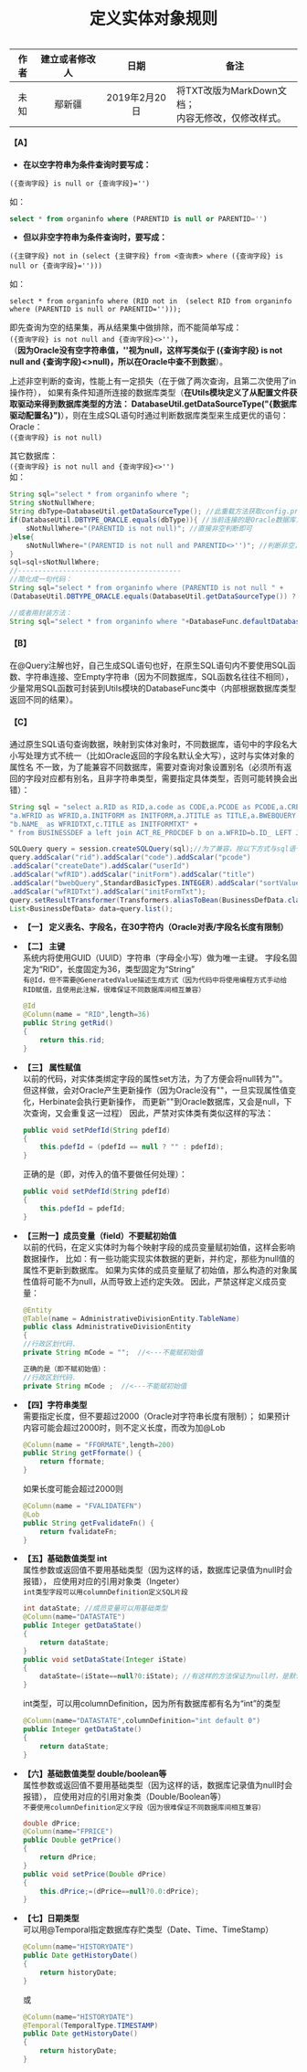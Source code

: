<center><h1>定义实体对象规则</h1></center>

<div style="float:right;">

|作者|建立或者修改人|日期|备注|
|:---:|:---:|:---:|---|
|未知|鄢新疆|2019年2月20日|将TXT改版为MarkDown文档；<br>内容无修改，仅修改样式。|

</div>

<h4>【A】</h4>

- **在以空字符串为条件查询时要写成：**

`({查询字段} is null or {查询字段}='') `

如：
```sql
select * from organinfo where (PARENTID is null or PARENTID='')
```

- **但以非空字符串为条件查询时，要写成：**

`({主键字段} not in (select {主键字段} from <查询表> where ({查询字段} is null or {查询字段}='')))`

如：
```
select * from organinfo where (RID not in  (select RID from organinfo where (PARENTID is null or PARENTID='')));
```

即先查询为空的结果集，再从结果集中做排除，而不能简单写成：  
`({查询字段} is not null and {查询字段}<>'')`，  
（**因为Oracle没有空字符串值，''视为null，这样写类似于 ({查询字段} is not null and {查询字段}<>null)，所以在Oracle中查不到数据**）。

上述非空判断的查询，性能上有一定损失（在于做了两次查询，且第二次使用了in操作符），
如果有条件知道所连接的数据库类型（**在Utils模块定义了从配置文件获取驱动来得到数据库类型的方法：
DatabaseUtil.getDataSourceType("{数据库驱动配置名}")**），则在生成SQL语句时通过判断数据库类型来生成更优的语句：  
Oracle：  
`({查询字段} is not null)`  

其它数据库：  
`({查询字段} is not null and {查询字段}<>'')`   
如：
```java
String sql="select * from organinfo where ";
String sNotNullWhere;
String dbType=DatabaseUtil.getDataSourceType(); //此重载方法获取config.properties中key为jdbc.driverClassName的默认配置项
if(DatabaseUtil.DBTYPE_ORACLE.equals(dbType)){ //当前连接的是Oracle数据库，没有''（空字符串）值
    sNotNullWhere="(PARENTID is not null)"; //直接非空判断即可
}else{
    sNotNullWhere="(PARENTID is not null and PARENTID<>'')"; //判断非空，同时不能为''（空字符串）
}
sql=sql+sNotNullWhere;
//----------------------------------------
//简化成一句代码：
String sql="select * from organinfo where (PARENTID is not null " +   
(DatabaseUtil.DBTYPE_ORACLE.equals(DatabaseUtil.getDataSourceType()) ? ")" : " and PARENTID<>'')");

//或者用封装方法：
String sql="select * from organinfo where "+DatabaseFunc.defaultDatabaseFunc().notNullCharWhere("PARENTID");
```

<h4>【B】</h4>

在@Query注解也好，自己生成SQL语句也好，在原生SQL语句内不要使用SQL函数、字符串连接、空Empty字符串（因为不同数据库，SQL函数名往往不相同），
少量常用SQL函数可封装到Utils模块的DatabaseFunc类中（内部根据数据库类型返回不同的结果）。

<h4>【C】</h4>

通过原生SQL语句查询数据，映射到实体对象时，不同数据库，语句中的字段名大小写处理方式不统一（比如Oracle返回的字段名默认全大写），这时与实体对象的属性名
不一致，为了能兼容不同数据库，需要对查询对象设置别名（必须所有返回的字段对应都有别名，且非字符串类型，需要指定具体类型，否则可能转换会出错）：

```java
String sql = "select a.RID as RID,a.code as CODE,a.PCODE as PCODE,a.CREATEDATE as CREATEDATE,a.USERID as USERID," + 
"a.WFRID as WFRID,a.INITFORM as INITFORM,a.JTITLE as TITLE,a.BWEBQUERY as BWEBQUERY,a.SORTVALUE as SORTVALUE," + 
"b.NAME_ as WFRIDTXT,c.TITLE as INITFORMTXT" + 
" from BUSINESSDEF a left join ACT_RE_PROCDEF b on a.WFRID=b.ID_ LEFT JOIN FORMINFO c on a.INITFORM=c.RID ";

SQLQuery query = session.createSQLQuery(sql);//为了兼容，按以下方式与sql语句中的字段顺序指定别名，且非字符串类型，需要指定具体类型(否则可能转换会出错)
query.addScalar("rid").addScalar("code").addScalar("pcode")
.addScalar("createDate").addScalar("userId")
.addScalar("wfRID").addScalar("initForm").addScalar("title")
.addScalar("bwebQuery",StandardBasicTypes.INTEGER).addScalar("sortValue",StandardBasicTypes.INTEGER)
.addScalar("wfRIDTxt").addScalar("initFormTxt");
query.setResultTransformer(Transformers.aliasToBean(BusinessDefData.class));
List<BusinessDefData> data=query.list();
```

- **【一】 定义表名、字段名，在30字符内（Oracle对表/字段名长度有限制）**


- **【二】 主键**  
系统内将使用GUID（UUID）字符串（字母全小写）做为唯一主键。
字段名固定为“RID”，长度固定为36，类型固定为“String”  
`有@Id，但不需要@GeneratedValue描述生成方式（因为代码中将使用编程方式手动给RID赋值，且使用此注解，很难保证不同数据库间相互兼容）`
    ```java
    @Id
    @Column(name = "RID",length=36)
    public String getRid()
    {
        return this.rid;
    }
    ```

- **【三】 属性赋值**  
以前的代码，对实体类绑定字段的属性set方法，为了方便会将null转为""。
但这样做，会对Oracle产生更新操作（因为Oracle没有""，一旦实现属性值变化，Herbinate会执行更新操作，
而更新""到Oracle数据库，又会是null，下次查询，又会重复这一过程）
因此，严禁对实体类有类似这样的写法：
    ```java
    public void setPdefId(String pdefId)
    {
        this.pdefId = (pdefId == null ? "" : pdefId);
    }
    ```
    正确的是（即，对传入的值不要做任何处理）：
    ```java
    public void setPdefId(String pdefId)
    {
        this.pdefId = pdefId;
    }
    ```


- **【三附一】成员变量（field）不要赋初始值**  
以前的代码，在定义实体时为每个映射字段的成员变量赋初始值，这样会影响数据操作，
比如：有一些功能实现实体数据的更新，并约定，那些为null值的属性不更新到数据库。
如果为实体的成员变量赋了初始值，那么构造的对象属性值将可能不为null，从而导致上述约定失效。
因此，严禁这样定义成员变量：
    ```java
    @Entity
    @Table(name = AdministrativeDivisionEntity.TableName)
    public class AdministrativeDivisionEntity
    {
    //行政区划代码.
    private String mCode = "";  //<---不能赋初始值

    正确的是（即不赋初始值）：
    //行政区划代码.
    private String mCode ;  //<---不能赋初始值
    ```


- **【四】字符串类型**  
需要指定长度，但不要超过2000（Oracle对字符串长度有限制）；
如果预计内容可能会超过2000时，则不定义长度，而改为加@Lob
    ```java
    @Column(name = "FFORMATE",length=200)
    public String getFformate() {
        return fformate;
    }
    ```

    如果长度可能会超过2000则
    ```java
    @Column(name = "FVALIDATEFN")
    @Lob
    public String getFvalidateFn() {
        return fvalidateFn;
    }
    ```

- **【五】基础数值类型 int**  
属性参数或返回值不要用基础类型（因为这样的话，数据库记录值为null时会报错），
应使用对应的引用对象类（Ingeter）  
`int类型字段可以用columnDefinition定义SQL片段`
    ```java
    int dataState; //成员变量可以用基础类型
    @Column(name="DATASTATE")
    public Integer getDataState()
    {
        return dataState;
    }
    public void setDataState(Integer iState)
    {
        dataState=(iState==null?0:iState); //有这样的方法保证为null时，是默认值）
    }
    ```
    int类型，可以用columnDefinition，因为所有数据库都有名为“int”的类型
	```java
    @Column(name="DATASTATE",columnDefinition="int default 0")
	public Integer getDataState()
	{
		return dataState;
	}
    ```


- **【六】基础数值类型 double/boolean等**  
属性参数或返回值不要用基础类型（因为这样的话，数据库记录值为null时会报错），
应使用对应的引用对象类（Double/Boolean等）  
`不要使用columnDefinition定义字段（因为很难保证不同数据库间相互兼容）`
    ```java
    double dPrice;
    @Column(name="FPRICE")
    public Double getPrice()
    {
        return dPrice;
    }
    public void setPrice(Double dPrice)
    {
        this.dPrice;=(dPrice==null?0.0:dPrice); 
    }
    ```

- **【七】日期类型**  
可以用@Temporal指定数据库存贮类型（Date、Time、TimeStamp）
    ```java
	@Column(name="HISTORYDATE")
	public Date getHistoryDate()
	{
		return historyDate;
	}
    ```
    或
    ```java
	@Column(name="HISTORYDATE")
	@Temporal(TemporalType.TIMESTAMP)
	public Date getHistoryDate()
	{
		return historyDate;
	}
    ```


    